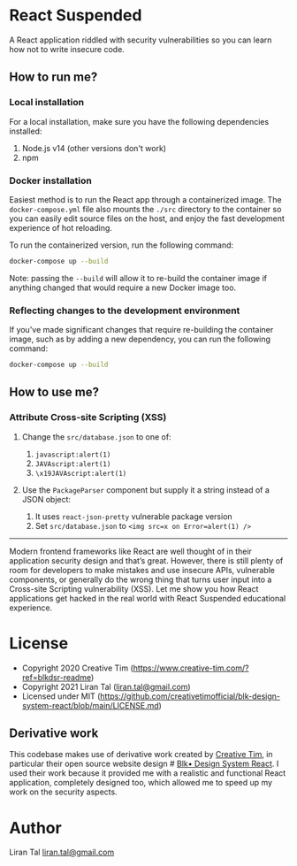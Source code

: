 # React Suspended

A React application riddled with security vulnerabilities so you can learn how not to write insecure code.

## How to run me?

### Local installation

For a local installation, make sure you have the following dependencies installed:
1. Node.js v14 (other versions don't work)
2. npm

### Docker installation

Easiest method is to run the React app through a containerized image.
The `docker-compose.yml` file also mounts the `./src` directory to the container so you can easily edit source files on the host, and enjoy the fast development experience of hot reloading.

To run the containerized version, run the following command:


```sh
docker-compose up --build
```

Note: passing the `--build` will allow it to re-build the container image if anything changed that would require a new Docker image too.

### Reflecting changes to the development environment

If you've made significant changes that require re-building the container image, such as by adding a new dependency, you can run the following command:

```sh
docker-compose up --build
```

## How to use me?

### Attribute Cross-site Scripting (XSS)

1. Change the `src/database.json` to one of:
   1. `javascript:alert(1)`
   2. `JAVAscript:alert(1)`
   3. `\x19JAVAscript:alert(1)`

2. Use the `PackageParser` component but supply it a string instead of a JSON object:
   1. It uses `react-json-pretty` vulnerable package version
   2. Set `src/database.json` to `<img src=x on Error=alert(1) />`

---

Modern frontend frameworks like React are well thought of in their application security design and that’s great. However, there is still plenty of room for developers to make mistakes and use insecure APIs, vulnerable components, or generally do the wrong thing that turns user input into a Cross-site Scripting vulnerability (XSS). Let me show you how React applications get hacked in the real world with React Suspended educational experience.

# License

- Copyright 2020 Creative Tim (https://www.creative-tim.com/?ref=blkdsr-readme)
- Copyright 2021 Liran Tal (liran.tal@gmail.com)
- Licensed under MIT (https://github.com/creativetimofficial/blk-design-system-react/blob/main/LICENSE.md)

## Derivative work

This codebase makes use of derivative work created by [Creative Tim](https://www.creative-tim.com), in particular their open source website design # [Blk• Design  System React](https://demos.creative-tim.com/blk-design-system-react). I used their work because it provided me with a realistic and functional React application, completely designed too, which allowed me to speed up my work on the security aspects.

# Author

Liran Tal <liran.tal@gmail.com>

